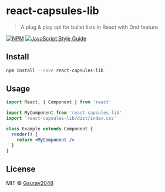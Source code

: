 # react-capsules-lib

> A plug &amp; play api for bullet lists in React with Dnd feature. 

[![NPM](https://img.shields.io/npm/v/react-capsules-lib.svg)](https://www.npmjs.com/package/react-capsules-lib) [![JavaScript Style Guide](https://img.shields.io/badge/code_style-standard-brightgreen.svg)](https://standardjs.com)

## Install

```bash
npm install --save react-capsules-lib
```

## Usage

```jsx
import React, { Component } from 'react'

import MyComponent from 'react-capsules-lib'
import 'react-capsules-lib/dist/index.css'

class Example extends Component {
  render() {
    return <MyComponent />
  }
}
```

## License

MIT © [Gaurav2048](https://github.com/Gaurav2048)
